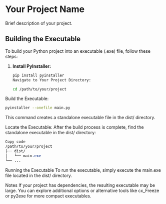 # Your Project Name

Brief description of your project.

## Building the Executable

To build your Python project into an executable (.exe) file, follow these steps:

1. **Install PyInstaller:**
   ```bash
   pip install pyinstaller
   Navigate to Your Project Directory:
   ```
   ```bash
   cd /path/to/your/project
   ```
   
Build the Executable:

   ```bash
   pyinstaller --onefile main.py
   ```

This command creates a standalone executable file in the dist/ directory.

Locate the Executable:
After the build process is complete, find the standalone executable in the dist/ directory:

   ```css
   Copy code
   /path/to/your/project
   ├── dist/
   │   └── main.exe
   └── ...
   ```
Running the Executable
To run the executable, simply execute the main.exe file located in the dist/ directory.

Notes
If your project has dependencies, the resulting executable may be large.
You can explore additional options or alternative tools like cx_Freeze or py2exe for more compact executables.